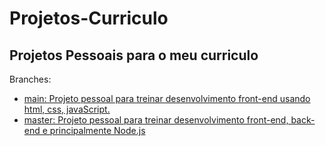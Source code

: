 <h1>Projetos-Curriculo</h1>
<h2>Projetos Pessoais para o meu curriculo</h2>

<p>Branches:
<ul>
  <li><a href="https://github.com/gustavo2207/Projetos-Curriculo/tree/Primeiro-Projeto-Front">main: Projeto pessoal para treinar desenvolvimento front-end usando html, css, javaScript.</a></li>
  <li><a href="https://github.com/gustavo2207/Projetos-Curriculo/tree/master">master: Projeto pessoal para treinar desenvolvimento front-end, back-end e principalmente Node.js</a></li>
</ul>
</p>
